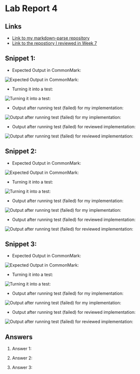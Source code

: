 # Lab Report 4

## Links

* [Link to my markdown-parse repository](https://github.com/Mashyuf/markdown-parser)
* [Link to the repostiory I reviewed in Week 7](https://github.com/cmy0357/markdown-parser)

## Snippet 1:

* Expected Output in CommonMark:

![Expected Output in CommonMark:](https://jemilparikh.github.io/Cse15L-LabReports/snippet1expectedOutput.png)

* Turning it into a test:

![Turning it into a test:](https://jemilparikh.github.io/Cse15L-LabReports/Snippet%201%20Test.png)

* Output after running test (failed) for my implementation:

![Output after running test (failed) for my implementation:](https://jemilparikh.github.io/Cse15L-LabReports/Failure%20Snippet1%20Test.png)

* Output after running test (failed) for reviewed implementation:

![Output after running test (failed) for reviewed implementation:]()

## Snippet 2:

* Expected Output in CommonMark:

![Expected Output in CommonMark:](https://jemilparikh.github.io/Cse15L-LabReports/snippet2expectedOutput.png)

* Turning it into a test:

![Turning it into a test:](https://jemilparikh.github.io/Cse15L-LabReports/Snippet%202%20Test.png)

* Output after running test (failed) for my implementation:

![Output after running test (failed) for my implementation:](https://jemilparikh.github.io/Cse15L-LabReports/Failure%20Snippet2%20Test.png)

* Output after running test (failed) for reviewed implementation:

![Output after running test (failed) for reviewed implementation:]()

## Snippet 3:

* Expected Output in CommonMark:

![Expected Output in CommonMark:](https://jemilparikh.github.io/Cse15L-LabReports/snippet3expectedOutput.png)

* Turning it into a test:

![Turning it into a test:](https://jemilparikh.github.io/Cse15L-LabReports/Snippet%203%20Test.png)

* Output after running test (failed) for my implementation:

![Output after running test (failed) for my implementation:](https://jemilparikh.github.io/Cse15L-LabReports/Failure%20Snippet3%20Test.png)

* Output after running test (failed) for reviewed implementation:

![Output after running test (failed) for reviewed implementation:]()


## Answers

1. Answer 1:

2. Answer 2:

3. Answer 3:



